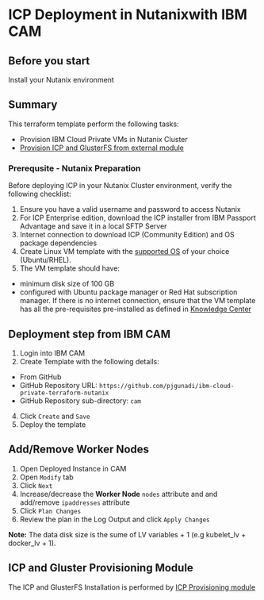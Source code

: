# ICP Deployment in Nutanixwith IBM CAM

## Before you start
Install your Nutanix environment

## Summary
This terraform template perform the following tasks:
- Provision IBM Cloud Private VMs in Nutanix Cluster
- [Provision ICP and GlusterFS from external module](https://github.com/pjgunadi/terraform-module-icp-deploy)

### Prerequsite - Nutanix Preparation
Before deploying ICP in your Nutanix Cluster environment, verify the following checklist:
1. Ensure you have a valid username and password to access Nutanix
2. For ICP Enterprise edition, download the ICP installer from IBM Passport Advantage and save it in a local SFTP Server
3. Internet connection to download ICP (Community Edition) and OS package dependencies
4. Create Linux VM template with the [supported OS](https://www.ibm.com/support/knowledgecenter/en/SSBS6K_3.1.1/supported_system_config/supported_os.html) of your choice (Ubuntu/RHEL).  
5. The VM template should have:
- minimum disk size of 100 GB
- configured with Ubuntu package manager or Red Hat subscription manager. If there is no internet connection, ensure that the VM template has all the pre-requisites pre-installed as defined in [Knowledge Center](https://www.ibm.com/support/knowledgecenter/en/SSBS6K_3.1.1)

## Deployment step from IBM CAM
1. Login into IBM CAM
2. Create Template with the following details:
  - From GitHub
  - GitHub Repository URL: `https://github.com/pjgunadi/ibm-cloud-private-terraform-nutanix`
  - GitHub Repository sub-directory: `cam`
4. Click `Create` and `Save`
5. Deploy the template

## Add/Remove Worker Nodes
1. Open Deployed Instance in CAM
2. Open `Modify` tab
3. Click `Next`
4. Increase/decrease the **Worker Node** `nodes` attribute and and add/remove `ipaddresses` attribute
5. Click `Plan Changes`
6. Review the plan in the Log Output and click `Apply Changes`

**Note:** The data disk size is the sume of LV variables + 1 (e.g kubelet_lv + docker_lv + 1).  

## ICP and Gluster Provisioning Module
The ICP and GlusterFS Installation is performed by [ICP Provisioning module](https://github.com/pjgunadi/terraform-module-icp-deploy) 
